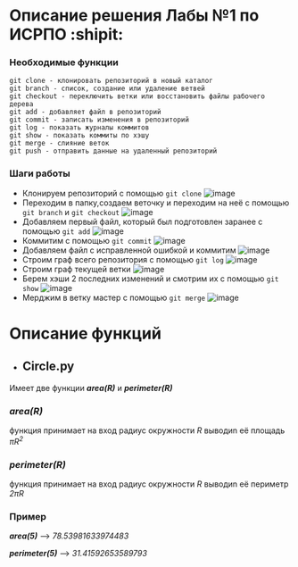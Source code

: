 # **Описание решения Лабы №1 по ИСРПО :shipit:** 
### **Необходимые функции**
```
git clone - клонировать репозиторий в новый каталог
git branch - список, создание или удаление ветвей
git checkout - переключить ветки или восстановить файлы рабочего дерева
git add - добавляет файл в репозиторий
git commit - записать изменения в репозиторий
git log - показать журналы коммитов
git show - показать коммиты по хэшу
git merge - слияние веток
git push - отправить данные на удаленный репозиторий
```
### **Шаги работы**
- Клонируем репозиторий с помощью `git clone`
![image](https://github.com/ssnchk/geometric_lib/assets/143999705/f4dc1718-7791-498d-bfb0-9c535a82aba3)
- Переходим в папку,создаем веточку и переходим на неё с помощью `git branch` и `git checkout`
![image](https://github.com/ssnchk/geometric_lib/assets/143999705/0a4ccba5-1039-4cd0-a544-3fd49f244153)
- Добавляем первый файл, который был подготовлен заранее с помощью `git add`
![image](https://github.com/ssnchk/geometric_lib/assets/143999705/73c1aada-aa88-481b-856c-7b32c22706a4)
- Коммитим с помощью `git commit`
![image](https://github.com/ssnchk/geometric_lib/assets/143999705/d5674c2f-0a08-4eeb-9ebf-e90f171af075)
- Добавляем файл с исправленной ошибкой и коммитим 
![image](https://github.com/ssnchk/geometric_lib/assets/143999705/1aa07404-e0cd-41fe-b587-2139f3494b02)
- Строим граф всего репозитория с помощью `git log`
![image](https://github.com/ssnchk/geometric_lib/assets/143999705/dcc817bf-d454-4fe3-9338-ea5dbd3b5908)
- Строим граф текущей ветки 
![image](https://github.com/ssnchk/geometric_lib/assets/143999705/b24cbbcd-a4ee-4d17-b7db-d89b6e1a1dbc)
- Берем хэши 2 последних изменений и смотрим их с помощью `git show`
![image](https://github.com/ssnchk/geometric_lib/assets/143999705/b19645e2-1b12-4027-ae4f-b37c20639b26)
- Мерджим в ветку мастер с помощью `git merge`
![image](https://github.com/ssnchk/geometric_lib/assets/143999705/2356b830-13e3-4378-84fb-2f2ffa7315ba)


# **Описание функций**
- ## Circle.py
Имеет две функции **_area(R)_** и **_perimeter(R)_**
### **_area(R)_**
функция принимает на вход радиус окружности _R_ выводиn её площадь _πR<sup>2</sup>_
### **_perimeter(R)_**
функция принимает на вход радиус окружности _R_ выводиn её периметр _2πR_
### Пример
_**area(5)**_ --> _78.53981633974483_

**_perimeter(5)_** --> _31.41592653589793_
